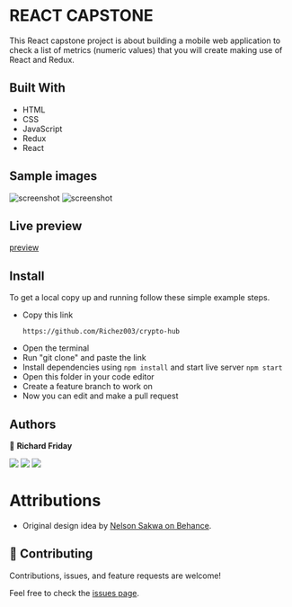 # REACT CAPSTONE
This React capstone project is about building a mobile web application to check a list of metrics (numeric values) that you will create making use of React and Redux.

## Built With

- HTML
- CSS
- JavaScript
- Redux
- React
## Sample images
![screenshot](./src/images/Screenshot1)
![screenshot](./src/images/Screenshot2)



## Live preview
[preview](https://deploy-preview-6--symphonious-churros-74444f.netlify.app/)
## Install

To get a local copy up and running follow these simple example steps.
- Copy this link
  ```
  https://github.com/Richez003/crypto-hub
- Open the terminal
- Run "git clone" and paste the link
- Install dependencies using `npm install` and start live server `npm start`
- Open this folder in your code editor
- Create a feature branch to work on
- Now you can edit and make a pull request

## Authors

👤 **Richard Friday**

<p align="left">
<a href = "https://www.linkedin.com/in/richard-friday-54980718a/"><img src="https://img.icons8.com/fluent/48/000000/linkedin.png"/></a>
<a href = "https://twitter.com/richardfriday14"><img src="https://img.icons8.com/fluent/48/000000/twitter.png"/></a>
<a href = "https://github.com/Richez003"><img src="https://img.icons8.com/fluent/48/000000/github.png"/></a>
</p>

# Attributions

- Original design idea by [Nelson Sakwa on Behance](https://www.behance.net/sakwadesignstudio).
## 🤝 Contributing


Contributions, issues, and feature requests are welcome!

Feel free to check the [issues page](../../issues/).